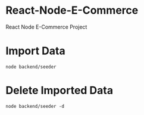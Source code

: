 # React-Node-E-Commerce
React Node E-Commerce Project



# Import Data
    node backend/seeder
# Delete Imported Data
    node backend/seeder -d